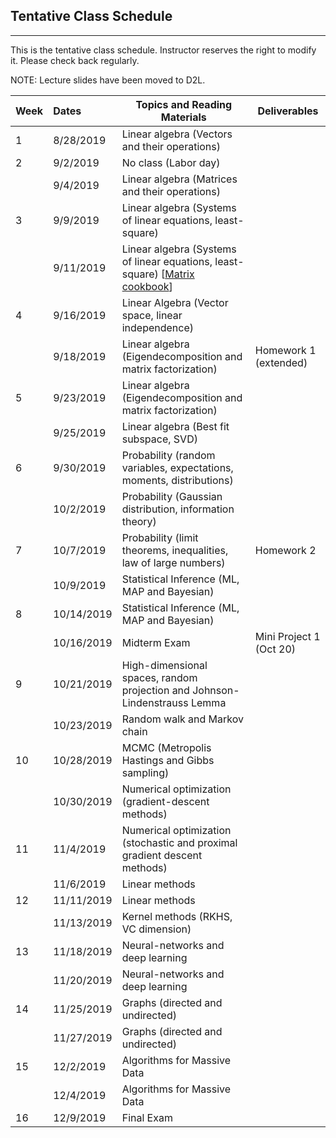 ## Tentative Class Schedule
---
 This is the tentative class schedule. Instructor reserves the right to modify it. Please check back regularly. 
 
 NOTE: Lecture slides have been moved to D2L. 

| Week |    Dates   |    Topics and Reading Materials                |     Deliverables     |
|------|:-----------|------------------------------------------------|----------------------|
| 1  | 8/28/2019  | Linear algebra (Vectors and their operations)  |                    |
| 2  | 9/2/2019   |     No class (Labor day)                       |                    | 
|    | 9/4/2019   | Linear algebra (Matrices and their operations) |                    |
| 3  | 9/9/2019   | Linear algebra (Systems of linear equations, least-square)   |  |
|    | 9/11/2019  | Linear algebra (Systems of linear equations, least-square)    [[Matrix cookbook](https://www.math.uwaterloo.ca/~hwolkowi/matrixcookbook.pdf)] |                    | 
| 4  | 9/16/2019  | Linear Algebra (Vector space, linear independence) |    |
|    | 9/18/2019  | Linear algebra (Eigendecomposition and matrix factorization) | Homework 1 (extended) | 
| 5  | 9/23/2019  | Linear algebra (Eigendecomposition and matrix factorization) |  |
|    | 9/25/2019  | Linear algebra (Best fit subspace, SVD) |  |
| 6  | 9/30/2019  | Probability (random variables, expectations, moments, distributions) | |
|    | 10/2/2019  | Probability (Gaussian distribution, information theory) | |
| 7  | 10/7/2019  | Probability (limit theorems, inequalities, law of large numbers) | Homework 2 |
|    | 10/9/2019  | Statistical Inference (ML, MAP and Bayesian) | |
| 8  | 10/14/2019 | Statistical Inference (ML, MAP and Bayesian)   |  | 
|    | 10/16/2019 | Midterm Exam | Mini Project 1 (Oct 20) |
| 9  | 10/21/2019 | High-dimensional spaces, random projection and Johnson-Lindenstrauss Lemma | |
|    | 10/23/2019 | Random walk and Markov chain | |
| 10 | 10/28/2019 | MCMC (Metropolis Hastings and Gibbs sampling) | |
|    | 10/30/2019 | Numerical optimization (gradient-descent methods) | |
| 11 | 11/4/2019  | Numerical optimization (stochastic and proximal gradient descent methods) | |
|    | 11/6/2019  | Linear methods | |
| 12 | 11/11/2019 | Linear methods | |
|    | 11/13/2019 | Kernel methods (RKHS, VC dimension) | |
| 13 | 11/18/2019 | Neural-networks and deep learning | |
|    | 11/20/2019 | Neural-networks and deep learning | |
| 14 | 11/25/2019 | Graphs (directed and undirected)| |
|    | 11/27/2019 | Graphs (directed and undirected)  | | 
| 15 | 12/2/2019  | Algorithms for Massive Data   | |
|    | 12/4/2019  | Algorithms for Massive Data | |
| 16 | 12/9/2019  | Final Exam | |
